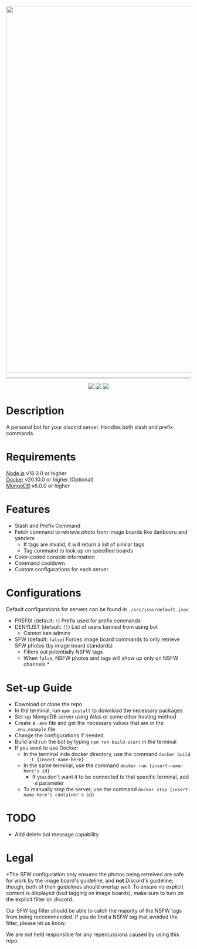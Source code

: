 <div align="center">
    <img src="https://i.imgur.com/2UYP5YC.png" width=1000px>
    <hr>
    <div>
        <img src="https://img.shields.io/github/v/release/zach-dascil/amagi">
        <img src="https://img.shields.io/badge/discord.js-v14-purple">
        <img src="https://img.shields.io/github/license/zach-dascil/Amagi">
    </div>
</div>

# Description

A personal bot for your discord server. Handles both slash and prefix commands.

# Requirements

[Node.js](https://nodejs.org/) v18.0.0 or higher \
[Docker](https://www.docker.com/products/docker-desktop/) v20.10.0 or higher (Optional) \
[MongoDB](https://www.mongodb.com/) v6.0.0 or higher

# Features

- Slash and Prefix Command
- Fetch command to retrieve photo from image boards like danbooru and yandere
  - If tags are invalid, it will return a list of similar tags
  - Tag command to look up on specified boards
- Color-coded console information
- Command cooldown
- Custom configurations for each server

# Configurations
Default configurations for servers can be found in `./src/json/default.json`
- PREFIX (default: `!`) Prefix used for prefix commands
- DENYLIST (default: `[]`) List of users banned from using bot
  - Cannot ban admins
- SFW (default: `false`) Forces image board commands to only retrieve SFW photos (by image board standards)
  - Filters out potentially NSFW tags
  - When `false`, NSFW photos and tags will show up only on NSFW channels.*

# Set-up Guide

- Download or clone the repo
- In the terminal, run `npm install` to download the necessary packages
- Set-up MongoDB server using Atlas or some other hosting method
- Create a `.env` file and get the necessary values that are in the `.env.example` file
- Change the configurations if needed
- Build and run the bot by typing `npm run build-start` in the terminal
- If you want to use Docker:
  - In the terminal inde docker directory, use the command `docker build . -t {insert-name-here}`
  - In the same terminal, use the command `docker run {insert-name-here's id}`
    - If you don't want it to be connected to that specific terminal, add `-d` parameter
  - To manually stop the server, use the command `docker stop {insert-name-here's container's id}`

# TODO
- Add delete bot message capability

# Legal

*The SFW configuration only ensures the photos being retreived are safe for work by the image board's guideline, and **not** Discord's guideline; though, both of their guidelines should overlap well.
To ensure no explicit content is displayed (bad tagging on image boards), make sure to turn on the explicit filter on discord.

Our SFW tag filter should be able to catch the majority of the NSFW tags from being reccommended. If you do find a NSFW tag that avoided the filter, please let us know.

We are not held responsible for any repercussions caused by using this repo.
